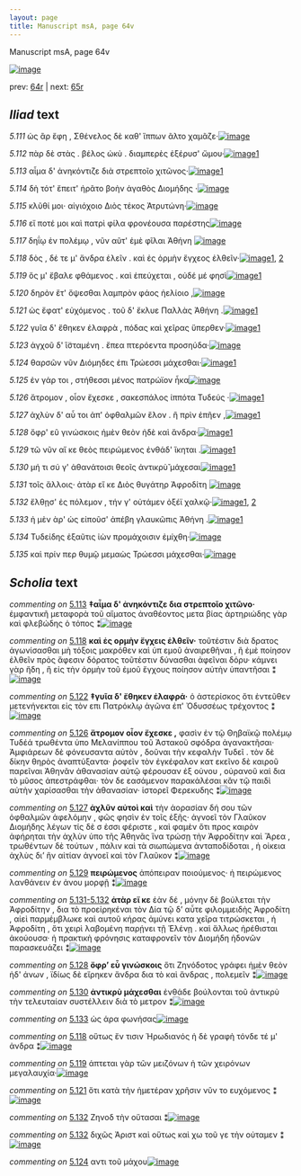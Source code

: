 ```yaml
---
layout: page
title: Manuscript msA, page 64v
---
```


Manuscript msA, page 64v

[![image](http://www.homermultitext.org/iipsrv?OBJ=IIP,1.0&FIF=/project/homer/pyramidal/deepzoom/hmt/vaimg/2017a/VA064VN_0566.tif&WID=100&CVT=JPEG)](http://www.homermultitext.org/ict2/?urn=urn:cite2:hmt:vaimg.2017a:VA064VN_0566)

prev:  [64r](../64r) | next:  [65r](../65r)

## *Iliad* text

*5.111* <a id="5.111"/> ὡς ἂρ ἔφη , Σθένελος δὲ 					καθ' ἵππων ᾶλτο χαμᾶζε·[![image](http://www.homermultitext.org/iipsrv?OBJ=IIP,1.0&FIF=/project/homer/pyramidal/deepzoom/hmt/vaimg/2017a/VA064VN_0566.tif&RGN=0.448,0.2209,0.438,0.0323&WID=1000&CVT=JPEG)](http://www.homermultitext.org/ict2/?urn=urn:cite2:hmt:vaimg.2017a:VA064VN_0566@0.448,0.2209,0.438,0.0323)

*5.112* <a id="5.112"/> πὰρ δὲ στὰς . βέλος ὠκὺ . διαμπερὲς ἐξέρυσ' ὤμου·[![image](http://www.homermultitext.org/iipsrv?OBJ=IIP,1.0&FIF=/project/homer/pyramidal/deepzoom/hmt/vaimg/2017a/VA064VN_0566.tif&RGN=0.449,0.2397,0.428,0.0376&WID=1000&CVT=JPEG)](http://www.homermultitext.org/ict2/?urn=urn:cite2:hmt:vaimg.2017a:VA064VN_0566@0.449,0.2397,0.428,0.0376)[1](#msAim_5.6033)

*5.113* <a id="5.113"/> αἷμα δ' ἀνηκόντιζε διὰ στρεπτοῖο χιτῶνος·[![image](http://www.homermultitext.org/iipsrv?OBJ=IIP,1.0&FIF=/project/homer/pyramidal/deepzoom/hmt/vaimg/2017a/VA064VN_0566.tif&RGN=0.451,0.2607,0.412,0.0346&WID=1000&CVT=JPEG)](http://www.homermultitext.org/ict2/?urn=urn:cite2:hmt:vaimg.2017a:VA064VN_0566@0.451,0.2607,0.412,0.0346)[1](#msA_5.1033)

*5.114* <a id="5.114"/> δὴ τότ' ἔπειτ' ἠρᾶτο βοὴν ἀγαθὸς Διομήδης ·[![image](http://www.homermultitext.org/iipsrv?OBJ=IIP,1.0&FIF=/project/homer/pyramidal/deepzoom/hmt/vaimg/2017a/VA064VN_0566.tif&RGN=0.448,0.2757,0.431,0.0353&WID=1000&CVT=JPEG)](http://www.homermultitext.org/ict2/?urn=urn:cite2:hmt:vaimg.2017a:VA064VN_0566@0.448,0.2757,0.431,0.0353)

*5.115* <a id="5.115"/> κλῦθί μοι· αἰγιόχοιο Διὸς τέκος Ἀτρυτώνη·[![image](http://www.homermultitext.org/iipsrv?OBJ=IIP,1.0&FIF=/project/homer/pyramidal/deepzoom/hmt/vaimg/2017a/VA064VN_0566.tif&RGN=0.454,0.2945,0.39,0.0383&WID=1000&CVT=JPEG)](http://www.homermultitext.org/ict2/?urn=urn:cite2:hmt:vaimg.2017a:VA064VN_0566@0.454,0.2945,0.39,0.0383)

*5.116* <a id="5.116"/> εἴ ποτέ μοι καὶ πατρὶ φίλα φρονέουσα παρέστης[![image](http://www.homermultitext.org/iipsrv?OBJ=IIP,1.0&FIF=/project/homer/pyramidal/deepzoom/hmt/vaimg/2017a/VA064VN_0566.tif&RGN=0.456,0.3133,0.427,0.0346&WID=1000&CVT=JPEG)](http://www.homermultitext.org/ict2/?urn=urn:cite2:hmt:vaimg.2017a:VA064VN_0566@0.456,0.3133,0.427,0.0346)

*5.117* <a id="5.117"/> δηΐῳ ἐν πολέμῳ , νῦν αῦτ' ἐμὲ φῖλαι Ἀθήνη 				[![image](http://www.homermultitext.org/iipsrv?OBJ=IIP,1.0&FIF=/project/homer/pyramidal/deepzoom/hmt/vaimg/2017a/VA064VN_0566.tif&RGN=0.452,0.3328,0.418,0.0361&WID=1000&CVT=JPEG)](http://www.homermultitext.org/ict2/?urn=urn:cite2:hmt:vaimg.2017a:VA064VN_0566@0.452,0.3328,0.418,0.0361)

*5.118* <a id="5.118"/> δὸς , δέ τε μ' ἄνδρα ἑλεῖν . καὶ ἐς ὁρμὴν ἔγχεος ἐλθεῖν·[![image](http://www.homermultitext.org/iipsrv?OBJ=IIP,1.0&FIF=/project/homer/pyramidal/deepzoom/hmt/vaimg/2017a/VA064VN_0566.tif&RGN=0.453,0.3501,0.44,0.0368&WID=1000&CVT=JPEG)](http://www.homermultitext.org/ict2/?urn=urn:cite2:hmt:vaimg.2017a:VA064VN_0566@0.453,0.3501,0.44,0.0368)[1](#msAim_5.6035), [2](#msA_5.1034)

*5.119* <a id="5.119"/> ὅς μ' ἔβαλε φθάμενος . καὶ ἐπεύχεται , οὐδέ μέ φησὶ[![image](http://www.homermultitext.org/iipsrv?OBJ=IIP,1.0&FIF=/project/homer/pyramidal/deepzoom/hmt/vaimg/2017a/VA064VN_0566.tif&RGN=0.456,0.3689,0.433,0.0361&WID=1000&CVT=JPEG)](http://www.homermultitext.org/ict2/?urn=urn:cite2:hmt:vaimg.2017a:VA064VN_0566@0.456,0.3689,0.433,0.0361)[1](#msAim_5.6036)

*5.120* <a id="5.120"/> δηρὸν ἔτ' ὄψεσθαι λαμπρὸν φάος ἠελίοιο ,[![image](http://www.homermultitext.org/iipsrv?OBJ=IIP,1.0&FIF=/project/homer/pyramidal/deepzoom/hmt/vaimg/2017a/VA064VN_0566.tif&RGN=0.449,0.3877,0.392,0.0361&WID=1000&CVT=JPEG)](http://www.homermultitext.org/ict2/?urn=urn:cite2:hmt:vaimg.2017a:VA064VN_0566@0.449,0.3877,0.392,0.0361)

*5.121* <a id="5.121"/> ὡς ἔφατ' εὐχόμενος . τοῦ δ' ἔκλυε Παλλὰς Ἀθήνη .[![image](http://www.homermultitext.org/iipsrv?OBJ=IIP,1.0&FIF=/project/homer/pyramidal/deepzoom/hmt/vaimg/2017a/VA064VN_0566.tif&RGN=0.458,0.402,0.444,0.0383&WID=1000&CVT=JPEG)](http://www.homermultitext.org/ict2/?urn=urn:cite2:hmt:vaimg.2017a:VA064VN_0566@0.458,0.402,0.444,0.0383)[1](#msAim_5.6037)

*5.122* <a id="5.122"/> γυῖα δ' ἔθηκεν ἐλαφρὰ , πόδας καὶ χεῖρας ὕπερθεν·[![image](http://www.homermultitext.org/iipsrv?OBJ=IIP,1.0&FIF=/project/homer/pyramidal/deepzoom/hmt/vaimg/2017a/VA064VN_0566.tif&RGN=0.462,0.42,0.451,0.0383&WID=1000&CVT=JPEG)](http://www.homermultitext.org/ict2/?urn=urn:cite2:hmt:vaimg.2017a:VA064VN_0566@0.462,0.42,0.451,0.0383)[1](#msA_5.1035)

*5.123* <a id="5.123"/> ἀγχοῦ δ' ἳ̈σταμένη . ἔπεα πτερόεντα προσηύδα·[![image](http://www.homermultitext.org/iipsrv?OBJ=IIP,1.0&FIF=/project/homer/pyramidal/deepzoom/hmt/vaimg/2017a/VA064VN_0566.tif&RGN=0.455,0.4403,0.408,0.0376&WID=1000&CVT=JPEG)](http://www.homermultitext.org/ict2/?urn=urn:cite2:hmt:vaimg.2017a:VA064VN_0566@0.455,0.4403,0.408,0.0376)

*5.124* <a id="5.124"/> θαρσῶν νῦν Διόμηδες 					ἐπι Τρώεσσι μάχεσθαι·[![image](http://www.homermultitext.org/iipsrv?OBJ=IIP,1.0&FIF=/project/homer/pyramidal/deepzoom/hmt/vaimg/2017a/VA064VN_0566.tif&RGN=0.459,0.4613,0.405,0.0368&WID=1000&CVT=JPEG)](http://www.homermultitext.org/ict2/?urn=urn:cite2:hmt:vaimg.2017a:VA064VN_0566@0.459,0.4613,0.405,0.0368)[1](#msAint_5.6040)

*5.125* <a id="5.125"/> ἐν γάρ τοι , στήθεσσι μένος πατρώϊον ἧκα[![image](http://www.homermultitext.org/iipsrv?OBJ=IIP,1.0&FIF=/project/homer/pyramidal/deepzoom/hmt/vaimg/2017a/VA064VN_0566.tif&RGN=0.465,0.4801,0.382,0.0338&WID=1000&CVT=JPEG)](http://www.homermultitext.org/ict2/?urn=urn:cite2:hmt:vaimg.2017a:VA064VN_0566@0.465,0.4801,0.382,0.0338)

*5.126* <a id="5.126"/> ἄτρομον , οἷον ἔχεσκε , σακεσπάλος ἱππότα Τυδεύς ·[![image](http://www.homermultitext.org/iipsrv?OBJ=IIP,1.0&FIF=/project/homer/pyramidal/deepzoom/hmt/vaimg/2017a/VA064VN_0566.tif&RGN=0.462,0.4899,0.425,0.0421&WID=1000&CVT=JPEG)](http://www.homermultitext.org/ict2/?urn=urn:cite2:hmt:vaimg.2017a:VA064VN_0566@0.462,0.4899,0.425,0.0421)[1](#msA_5.1036)

*5.127* <a id="5.127"/> ἀχλὺν δ' αὖ τοι ἀπ' ὀφθαλμῶν ἕλον . ἣ πρὶν ἐπῆεν ,[![image](http://www.homermultitext.org/iipsrv?OBJ=IIP,1.0&FIF=/project/homer/pyramidal/deepzoom/hmt/vaimg/2017a/VA064VN_0566.tif&RGN=0.462,0.5131,0.419,0.0413&WID=1000&CVT=JPEG)](http://www.homermultitext.org/ict2/?urn=urn:cite2:hmt:vaimg.2017a:VA064VN_0566@0.462,0.5131,0.419,0.0413)[1](#msA_5.1037)

*5.128* <a id="5.128"/> ὄφρ' εῦ γινώσκοις ἠμὲν θεὸν ἠδὲ καὶ ἄνδρα·[![image](http://www.homermultitext.org/iipsrv?OBJ=IIP,1.0&FIF=/project/homer/pyramidal/deepzoom/hmt/vaimg/2017a/VA064VN_0566.tif&RGN=0.464,0.5334,0.413,0.0398&WID=1000&CVT=JPEG)](http://www.homermultitext.org/ict2/?urn=urn:cite2:hmt:vaimg.2017a:VA064VN_0566@0.464,0.5334,0.413,0.0398)[1](#msA_5.1040)

*5.129* <a id="5.129"/> τῶ νῦν αἴ κε θεὸς πειρώμενος ἐνθάδ' ἵκηται .[![image](http://www.homermultitext.org/iipsrv?OBJ=IIP,1.0&FIF=/project/homer/pyramidal/deepzoom/hmt/vaimg/2017a/VA064VN_0566.tif&RGN=0.461,0.5522,0.44,0.0383&WID=1000&CVT=JPEG)](http://www.homermultitext.org/ict2/?urn=urn:cite2:hmt:vaimg.2017a:VA064VN_0566@0.461,0.5522,0.44,0.0383)[1](#msA_5.1038)

*5.130* <a id="5.130"/> μή τι σύ γ' ἀθανάτοισι θεοῖς ἀντικρὺ̆ μάχεσαι[![image](http://www.homermultitext.org/iipsrv?OBJ=IIP,1.0&FIF=/project/homer/pyramidal/deepzoom/hmt/vaimg/2017a/VA064VN_0566.tif&RGN=0.464,0.571,0.405,0.0413&WID=1000&CVT=JPEG)](http://www.homermultitext.org/ict2/?urn=urn:cite2:hmt:vaimg.2017a:VA064VN_0566@0.464,0.571,0.405,0.0413)[1](#msA_5.1041)

*5.131* <a id="5.131"/> τοῖς ἄλλοις· ἀτὰρ εἴ κε Διὸς θυγάτηρ Ἀφροδίτη 				[![image](http://www.homermultitext.org/iipsrv?OBJ=IIP,1.0&FIF=/project/homer/pyramidal/deepzoom/hmt/vaimg/2017a/VA064VN_0566.tif&RGN=0.458,0.592,0.444,0.0383&WID=1000&CVT=JPEG)](http://www.homermultitext.org/ict2/?urn=urn:cite2:hmt:vaimg.2017a:VA064VN_0566@0.458,0.592,0.444,0.0383)

*5.132* <a id="5.132"/> ἔλθῃσ' ἐς πόλεμον , τήν γ' οὐτάμεν ὀξέϊ χαλκῷ·[![image](http://www.homermultitext.org/iipsrv?OBJ=IIP,1.0&FIF=/project/homer/pyramidal/deepzoom/hmt/vaimg/2017a/VA064VN_0566.tif&RGN=0.468,0.6131,0.429,0.0383&WID=1000&CVT=JPEG)](http://www.homermultitext.org/ict2/?urn=urn:cite2:hmt:vaimg.2017a:VA064VN_0566@0.468,0.6131,0.429,0.0383)[1](#msAim_5.6039), [2](#msAim_5.6038)

*5.133* <a id="5.133"/> ἡ μὲν ὰρ' ὡς εἰποῦσ' ἀπέβη γλαυκῶπις Ἀθήνη .[![image](http://www.homermultitext.org/iipsrv?OBJ=IIP,1.0&FIF=/project/homer/pyramidal/deepzoom/hmt/vaimg/2017a/VA064VN_0566.tif&RGN=0.469,0.6326,0.438,0.0353&WID=1000&CVT=JPEG)](http://www.homermultitext.org/ict2/?urn=urn:cite2:hmt:vaimg.2017a:VA064VN_0566@0.469,0.6326,0.438,0.0353)[1](#msAil_5.6041)

*5.134* <a id="5.134"/> Τυδείδης ἐξαῦτις ἰὼν 					προμάχοισιν ἐμίχθη·[![image](http://www.homermultitext.org/iipsrv?OBJ=IIP,1.0&FIF=/project/homer/pyramidal/deepzoom/hmt/vaimg/2017a/VA064VN_0566.tif&RGN=0.462,0.6521,0.434,0.0361&WID=1000&CVT=JPEG)](http://www.homermultitext.org/ict2/?urn=urn:cite2:hmt:vaimg.2017a:VA064VN_0566@0.462,0.6521,0.434,0.0361)

*5.135* <a id="5.135"/> καὶ πρίν περ θυμῷ μεμαὼς Τρώεσσι μάχεσθαι·[![image](http://www.homermultitext.org/iipsrv?OBJ=IIP,1.0&FIF=/project/homer/pyramidal/deepzoom/hmt/vaimg/2017a/VA064VN_0566.tif&RGN=0.473,0.6709,0.434,0.0361&WID=1000&CVT=JPEG)](http://www.homermultitext.org/ict2/?urn=urn:cite2:hmt:vaimg.2017a:VA064VN_0566@0.473,0.6709,0.434,0.0361)

## *Scholia* text

*commenting on* [5.113](#5.113)  <a id="msA_5.1033"/> **‡αἷμα δ' ἀνηκόντιζε δια στρεπτοῖο χιτῶνο·** ἐμφαντικῆ μεταφορὰ τοῦ αἵματος ἀναθέοντος μετα βίας ἀρτηριώδης γὰρ καὶ φλεβώδης ὁ τόπος ⁑[![image](http://www.homermultitext.org/iipsrv?OBJ=IIP,1.0&FIF=/project/homer/pyramidal/deepzoom/hmt/vaimg/2017a/VA064VN_0566.tif&RGN=0.19970523,0.11867220,0.71997052,0.04204703&WID=1000&CVT=JPEG)](http://www.homermultitext.org/ict2/?urn=urn:cite2:hmt:vaimg.2017a:VA064VN_0566@0.19970523,0.11867220,0.71997052,0.04204703)

*commenting on* [5.118](#5.118)  <a id="msA_5.1034"/> **καὶ ἐς ορμὴν ἔγχεις ἐλθεῖν·** τοῦτέστιν διὰ δρατος ἀγωνίσασθαι μὴ τόξοις μακρόθεν καὶ ὑπ εμοῦ ἀναιρεθῆναι , ἢ ἐμὲ ποίησον ἐλθεῖν πρὸς ἄφεσιν δόρατος τοῦτέστιν δύνασθαι ἀφεῖναι δόρυ· κάμνει γὰρ ἤδη , ἢ εἰς τὴν ὀρμὴν τοῦ ἐμοῦ ἔγχους ποίησον αὐτὴν ὑπαντῆσαι ⁑[![image](http://www.homermultitext.org/iipsrv?OBJ=IIP,1.0&FIF=/project/homer/pyramidal/deepzoom/hmt/vaimg/2017a/VA064VN_0566.tif&RGN=0.21223287,0.13443983,0.65438467,0.05643154&WID=1000&CVT=JPEG)](http://www.homermultitext.org/ict2/?urn=urn:cite2:hmt:vaimg.2017a:VA064VN_0566@0.21223287,0.13443983,0.65438467,0.05643154)

*commenting on* [5.122](#5.122)  <a id="msA_5.1035"/> **‡γυῖα δ' ἔθηκεν ἐλαφρά·** ὁ ἀστερίσκος ὅτι ἐντεῦθεν μετενήνεκται εἰς τὸν επι Πατρόκλῳ ἀγῶνα ἐπ' Ὀδυσσέως τρέχοντος ⁑[![image](http://www.homermultitext.org/iipsrv?OBJ=IIP,1.0&FIF=/project/homer/pyramidal/deepzoom/hmt/vaimg/2017a/VA064VN_0566.tif&RGN=0.17980840,0.44011065,0.22770818,0.04370678&WID=1000&CVT=JPEG)](http://www.homermultitext.org/ict2/?urn=urn:cite2:hmt:vaimg.2017a:VA064VN_0566@0.17980840,0.44011065,0.22770818,0.04370678)

*commenting on* [5.126](#5.126)  <a id="msA_5.1036"/> **ἄτρομον οἷον ἔχεσκε ,** φασὶν ἐν τῷ Θηβαϊκῷ πολέμῳ Τυδέά τρωθέντα ὑπο Μελανίππου τοῦ Ἀστακοῦ σφόδρα ἀγανακτῆσαι· Ἀμφιάρεων δὲ φόνευσαντα αὐτὸν , δοῦναι τὴν κεφαλὴν Τυδεῖ . τὸν δὲ δίκην θηρὸς ἀναπτύξαντα· ῥοφεῖν τὸν ἐγκέφαλον κατ εκεῖνο δὲ καιροῦ παρεῖναι Ἀθηνᾶν ἀθανασίαν αὐτῷ φέρουσαν ἐξ οὐνου , οὐρανοῦ καὶ δια τὸ μῦσος ἀπεστράφθαι· τὸν δε εασάμενον παρακἀλέσαι κἂν τῷ παιδὶ αὐτὴν χαρίσασθαι τὴν ἀθανασίαν· ἱστορεῖ Φερεκυδης ⁑[![image](http://www.homermultitext.org/iipsrv?OBJ=IIP,1.0&FIF=/project/homer/pyramidal/deepzoom/hmt/vaimg/2017a/VA064VN_0566.tif&RGN=0.18570376,0.48049793,0.25386883,0.14329184&WID=1000&CVT=JPEG)](http://www.homermultitext.org/ict2/?urn=urn:cite2:hmt:vaimg.2017a:VA064VN_0566@0.18570376,0.48049793,0.25386883,0.14329184)

*commenting on* [5.127](#5.127)  <a id="msA_5.1037"/> **ἀχλῦν αὐτοὶ καὶ** τὴν ἀορασίαν δή σου τῶν ὀφθαλμῶν ἀφελόμην , φῶς φησὶν ἐν τοῖς ἑξῆς· ἀγνοεῖ τὸν Γλαῦκον Διομήδης λέγων τίς δὲ σ ἐσσι φέριστε , καὶ φαμὲν ὅτι προς καιρὸν ἀφήρηται τὴν ἀχλὺν ὑπο τῆς Ἀθηνᾶς ἵνα τρώσῃ τὴν Ἀφροδίτην καὶ Ἄρεα , τρωθέντων δὲ τούτων , πάλιν καὶ τὰ σιωπώμενα ἀνταποδίδοται , ἡ οἰκεια ἀχλὺς δι’ ἣν αἰτίαν ἀγνοεῖ καὶ τὸν Γλαῦκον ⁑[![image](http://www.homermultitext.org/iipsrv?OBJ=IIP,1.0&FIF=/project/homer/pyramidal/deepzoom/hmt/vaimg/2017a/VA064VN_0566.tif&RGN=0.19565217,0.61300138,0.23655122,0.12807746&WID=1000&CVT=JPEG)](http://www.homermultitext.org/ict2/?urn=urn:cite2:hmt:vaimg.2017a:VA064VN_0566@0.19565217,0.61300138,0.23655122,0.12807746)

*commenting on* [5.129](#5.129)  <a id="msA_5.1038"/> **πειρώμενος** ἀπόπειραν ποιούμενος· ἠ πειρώμενος λανθάνειν ἐν ἀνου μορφῇ ⁑[![image](http://www.homermultitext.org/iipsrv?OBJ=IIP,1.0&FIF=/project/homer/pyramidal/deepzoom/hmt/vaimg/2017a/VA064VN_0566.tif&RGN=0.37067060,0.71452282,0.33124539,0.01881051&WID=1000&CVT=JPEG)](http://www.homermultitext.org/ict2/?urn=urn:cite2:hmt:vaimg.2017a:VA064VN_0566@0.37067060,0.71452282,0.33124539,0.01881051)

*commenting on* [5.131-5.132](#5.131-5.132)  <a id="msA_5.1039"/> **ἀτὰρ εἴ κε** ἐὰν δέ , μόνην δὲ βούλεται τὴν Ἀφροδίτην , δια τὸ προεἰρηκέναι τὸν Δία τῷ δ’ αὖτε φιλομμειδὴς Ἀφροδίτη , αἰεὶ παρμέμβλωκε καὶ αυτοῦ κήρας ἀμύνει κατα χεῖρα τιτρώσκεται , ἡ Ἀφροδίτη , ὅτι χειρὶ λαβομένη παρῄνει τῇ Ἑλένῃ . καὶ ἄλλως ἠρέθισται ἀκούουσα· ἡ πρακτικὴ φρόνησις καταφρονεῖν τὸν Διομήδη ἡδονῶν παρασκευάζει ⁑[![image](http://www.homermultitext.org/iipsrv?OBJ=IIP,1.0&FIF=/project/homer/pyramidal/deepzoom/hmt/vaimg/2017a/VA064VN_0566.tif&RGN=0.20338983,0.70262794,0.71407517,0.08962656&WID=1000&CVT=JPEG)](http://www.homermultitext.org/ict2/?urn=urn:cite2:hmt:vaimg.2017a:VA064VN_0566@0.20338983,0.70262794,0.71407517,0.08962656)

*commenting on* [5.128](#5.128)  <a id="msA_5.1040"/> **ὄφρ’ εὖ γινώσκοις** ὅτι Ζηνόδοτος γράφει ἡμὲν θεὸν ἠδ' ἀνων , ϊδίως δὲ εἴρηκεν ἄνδρα δια τὸ καὶ ἄνδρας , πολεμεῖν ⁑[![image](http://www.homermultitext.org/iipsrv?OBJ=IIP,1.0&FIF=/project/homer/pyramidal/deepzoom/hmt/vaimg/2017a/VA064VN_0566.tif&RGN=0.21075903,0.75131397,0.71112749,0.05255878&WID=1000&CVT=JPEG)](http://www.homermultitext.org/ict2/?urn=urn:cite2:hmt:vaimg.2017a:VA064VN_0566@0.21075903,0.75131397,0.71112749,0.05255878)

*commenting on* [5.130](#5.130)  <a id="msA_5.1041"/> **ἀντικρὺ μάχεσθαι** ἐνθάδε βούλονται τοῦ ἀντικρὺ τὴν τελευταίαν συστέλλειν διὰ τὸ μετρον ⁑[![image](http://www.homermultitext.org/iipsrv?OBJ=IIP,1.0&FIF=/project/homer/pyramidal/deepzoom/hmt/vaimg/2017a/VA064VN_0566.tif&RGN=0.20965365,0.78672199,0.56963891,0.03319502&WID=1000&CVT=JPEG)](http://www.homermultitext.org/ict2/?urn=urn:cite2:hmt:vaimg.2017a:VA064VN_0566@0.20965365,0.78672199,0.56963891,0.03319502)

*commenting on* [5.133](#5.133)  <a id="msAil_5.6041.comment"/> ὡς άρα φωνήσας[![image](http://www.homermultitext.org/iipsrv?OBJ=IIP,1.0&FIF=/project/homer/pyramidal/deepzoom/hmt/vaimg/2017a/VA064VN_0566.tif&RGN=0.50773766,0.63762102,0.05969049,0.01327801&WID=1000&CVT=JPEG)](http://www.homermultitext.org/ict2/?urn=urn:cite2:hmt:vaimg.2017a:VA064VN_0566@0.50773766,0.63762102,0.05969049,0.01327801)

*commenting on* [5.118](#5.118)  <a id="msAim_5.6035.comment"/> οὕτως ἔν τισιν Ἡρωδιανός ἡ δὲ γραφὴ τόνδε τέ μ' ἀνδρα ⁑[![image](http://www.homermultitext.org/iipsrv?OBJ=IIP,1.0&FIF=/project/homer/pyramidal/deepzoom/hmt/vaimg/2017a/VA064VN_0566.tif&RGN=0.39830508,0.36293223,0.06190125,0.05504841&WID=1000&CVT=JPEG)](http://www.homermultitext.org/ict2/?urn=urn:cite2:hmt:vaimg.2017a:VA064VN_0566@0.39830508,0.36293223,0.06190125,0.05504841)

*commenting on* [5.119](#5.119)  <a id="msAim_5.6036.comment"/> άπτεται γὰρ τῶν μειζόνων ἡ τῶν χειρόνων μεγαλαυχία·[![image](http://www.homermultitext.org/iipsrv?OBJ=IIP,1.0&FIF=/project/homer/pyramidal/deepzoom/hmt/vaimg/2017a/VA064VN_0566.tif&RGN=0.31687546,0.38589212,0.07958732,0.02876902&WID=1000&CVT=JPEG)](http://www.homermultitext.org/ict2/?urn=urn:cite2:hmt:vaimg.2017a:VA064VN_0566@0.31687546,0.38589212,0.07958732,0.02876902)

*commenting on* [5.121](#5.121)  <a id="msAim_5.6037.comment"/> ὅτι κατὰ τὴν ἡμετέραν χρῆσιν νῦν το ευχόμενος ⁑[![image](http://www.homermultitext.org/iipsrv?OBJ=IIP,1.0&FIF=/project/homer/pyramidal/deepzoom/hmt/vaimg/2017a/VA064VN_0566.tif&RGN=0.39977892,0.41466113,0.06374355,0.05034578&WID=1000&CVT=JPEG)](http://www.homermultitext.org/ict2/?urn=urn:cite2:hmt:vaimg.2017a:VA064VN_0566@0.39977892,0.41466113,0.06374355,0.05034578)

*commenting on* [5.132](#5.132)  <a id="msAim_5.6038.comment"/> Ζηνοδ τὴν οὔτασαι ⁑[![image](http://www.homermultitext.org/iipsrv?OBJ=IIP,1.0&FIF=/project/homer/pyramidal/deepzoom/hmt/vaimg/2017a/VA064VN_0566.tif&RGN=0.42336035,0.63098202,0.03979366,0.02130014&WID=1000&CVT=JPEG)](http://www.homermultitext.org/ict2/?urn=urn:cite2:hmt:vaimg.2017a:VA064VN_0566@0.42336035,0.63098202,0.03979366,0.02130014)

*commenting on* [5.132](#5.132)  <a id="msAim_5.6039.comment"/> διχῶς Ἀριστ καὶ οὕτως καὶ χω τοῦ γε τὴν οὐταμεν ⁑[![image](http://www.homermultitext.org/iipsrv?OBJ=IIP,1.0&FIF=/project/homer/pyramidal/deepzoom/hmt/vaimg/2017a/VA064VN_0566.tif&RGN=0.41820192,0.65200553,0.04642594,0.03928077&WID=1000&CVT=JPEG)](http://www.homermultitext.org/ict2/?urn=urn:cite2:hmt:vaimg.2017a:VA064VN_0566@0.41820192,0.65200553,0.04642594,0.03928077)

*commenting on* [5.124](#5.124)  <a id="msAint_5.6040.comment"/> αντι τοῦ μάχου[![image](http://www.homermultitext.org/iipsrv?OBJ=IIP,1.0&FIF=/project/homer/pyramidal/deepzoom/hmt/vaimg/2017a/VA064VN_0566.tif&RGN=0.85851142,0.46666667,0.03868828,0.01410788&WID=1000&CVT=JPEG)](http://www.homermultitext.org/ict2/?urn=urn:cite2:hmt:vaimg.2017a:VA064VN_0566@0.85851142,0.46666667,0.03868828,0.01410788)